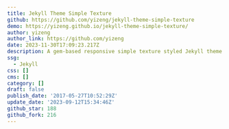 ```yaml
---
title: Jekyll Theme Simple Texture
github: https://github.com/yizeng/jekyll-theme-simple-texture
demo: https://yizeng.github.io/jekyll-theme-simple-texture/
author: yizeng
author_link: https://github.com/yizeng
date: 2023-11-30T17:09:23.217Z
description: A gem-based responsive simple texture styled Jekyll theme.
ssg:
  - Jekyll
css: []
cms: []
category: []
draft: false
publish_date: '2017-05-27T10:52:29Z'
update_date: '2023-09-12T15:34:46Z'
github_star: 188
github_fork: 216
---
```

